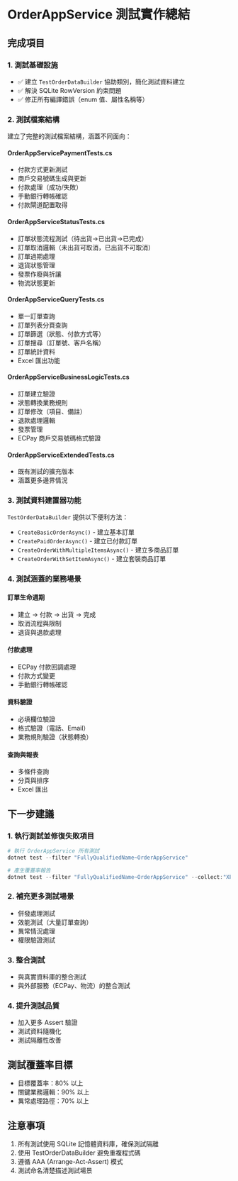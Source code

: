 # OrderAppService 測試實作總結

## 完成項目

### 1. 測試基礎設施
- ✅ 建立 `TestOrderDataBuilder` 協助類別，簡化測試資料建立
- ✅ 解決 SQLite RowVersion 約束問題
- ✅ 修正所有編譯錯誤（enum 值、屬性名稱等）

### 2. 測試檔案結構
建立了完整的測試檔案結構，涵蓋不同面向：

#### OrderAppServicePaymentTests.cs
- 付款方式更新測試
- 商戶交易號碼生成與更新
- 付款處理（成功/失敗）
- 手動銀行轉帳確認
- 付款閘道配置取得

#### OrderAppServiceStatusTests.cs
- 訂單狀態流程測試（待出貨→已出貨→已完成）
- 訂單取消邏輯（未出貨可取消，已出貨不可取消）
- 訂單過期處理
- 退貨狀態管理
- 發票作廢與折讓
- 物流狀態更新

#### OrderAppServiceQueryTests.cs
- 單一訂單查詢
- 訂單列表分頁查詢
- 訂單篩選（狀態、付款方式等）
- 訂單搜尋（訂單號、客戶名稱）
- 訂單統計資料
- Excel 匯出功能

#### OrderAppServiceBusinessLogicTests.cs
- 訂單建立驗證
- 狀態轉換業務規則
- 訂單修改（項目、備註）
- 退款處理邏輯
- 發票管理
- ECPay 商戶交易號碼格式驗證

#### OrderAppServiceExtendedTests.cs
- 既有測試的擴充版本
- 涵蓋更多邊界情況

### 3. 測試資料建置器功能
`TestOrderDataBuilder` 提供以下便利方法：
- `CreateBasicOrderAsync()` - 建立基本訂單
- `CreatePaidOrderAsync()` - 建立已付款訂單
- `CreateOrderWithMultipleItemsAsync()` - 建立多商品訂單
- `CreateOrderWithSetItemAsync()` - 建立套裝商品訂單

### 4. 測試涵蓋的業務場景

#### 訂單生命週期
- 建立 → 付款 → 出貨 → 完成
- 取消流程與限制
- 退貨與退款處理

#### 付款處理
- ECPay 付款回調處理
- 付款方式變更
- 手動銀行轉帳確認

#### 資料驗證
- 必填欄位驗證
- 格式驗證（電話、Email）
- 業務規則驗證（狀態轉換）

#### 查詢與報表
- 多條件查詢
- 分頁與排序
- Excel 匯出

## 下一步建議

### 1. 執行測試並修復失敗項目
```powershell
# 執行 OrderAppService 所有測試
dotnet test --filter "FullyQualifiedName~OrderAppService"

# 產生覆蓋率報告
dotnet test --filter "FullyQualifiedName~OrderAppService" --collect:"XPlat Code Coverage"
```

### 2. 補充更多測試場景
- 併發處理測試
- 效能測試（大量訂單查詢）
- 異常情況處理
- 權限驗證測試

### 3. 整合測試
- 與真實資料庫的整合測試
- 與外部服務（ECPay、物流）的整合測試

### 4. 提升測試品質
- 加入更多 Assert 驗證
- 測試資料隨機化
- 測試隔離性改善

## 測試覆蓋率目標
- 目標覆蓋率：80% 以上
- 關鍵業務邏輯：90% 以上
- 異常處理路徑：70% 以上

## 注意事項
1. 所有測試使用 SQLite 記憶體資料庫，確保測試隔離
2. 使用 TestOrderDataBuilder 避免重複程式碼
3. 遵循 AAA (Arrange-Act-Assert) 模式
4. 測試命名清楚描述測試場景